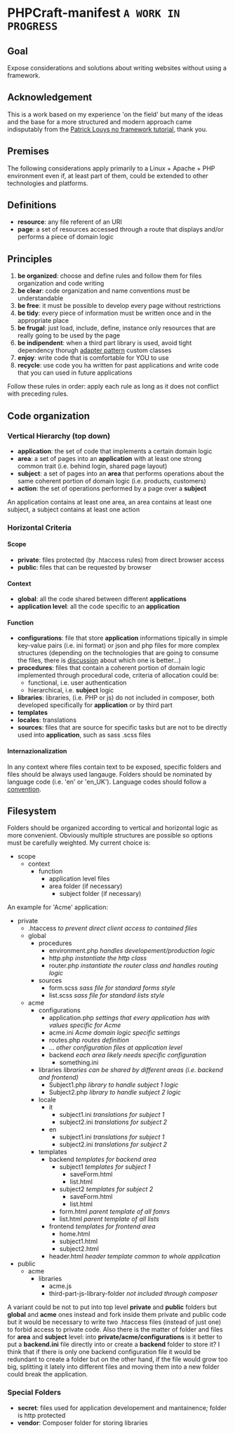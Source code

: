 # PHPCraft-manifest `A WORK IN PROGRESS`

## Goal
Expose considerations and solutions about writing websites without using a framework.

## Acknowledgement
This is a work based on my experience 'on the field' but many of the ideas and the base for a more structured and modern approach came indisputably from the [Patrick Louys no framework tutorial](https://github.com/PatrickLouys/no-framework-tutorial), thank you.

## Premises
The following considerations apply primarily to a Linux + Apache + PHP environment even if, at least part of them, could be extended to other technologies and platforms.

## Definitions
* __resource__: any file referent of an URI 
* __page__: a set of resources accessed through a route that displays and/or performs a piece of domain logic

## Principles
1. __be organized__: choose and define rules and follow them for files organization and code writing
2. __be clear__: code organization and name conventions must be understandable
3. __be free__: it must be possible to develop every page without restrictions
4. __be tidy__: every piece of information must be written once and in the appropriate place
5. __be frugal__: just load, include, define, instance only resources that are really going to be used by the page
6. __be indipendent__: when a third part library is used, avoid tight dependency thorugh [adapter pattern](https://en.wikipedia.org/wiki/Adapter_pattern) custom classes
7. __enjoy__: write code that is comfortable for YOU to use
8. __recycle__: use code you ha written for past applications and write code that you can used in future applications

Follow these rules in order: apply each rule as long as it does not conflict with preceding rules.

## Code organization

### Vertical Hierarchy (top down)
* __application__: the set of code that implements a certain domain logic
* __area__: a set of pages into an __application__ with at least one strong common trait  (i.e. behind login,  shared page layout)
* __subject__: a set of pages into an __area__ that performs operations about the same coherent portion of domain logic (i.e. products, customers)
* __action__: the set of operations performed by a page over a __subject__
 
An application contains at least one area, an area contains at least one subject, a subject contains at least one action

### Horizontal Criteria
#### Scope
* __private__: files protected (by .htaccess rules) from direct browser access
* __public__: files that can be requested by browser

#### Context
* __global__: all the code shared between different __applications__
* __application level__: all the code specific to an __application__

#### Function
* __configurations__: file that store __application__ informations tipically in simple key-value pairs (i.e. ini format) or json and php files for more complex structures (depending on the technologies that are going to consume the files, there is [discussion](http://stackoverflow.com/questions/17666728/load-website-configuration-from-json-or-php-file) about which one is better...) 
* __procedures__: files that contain a coherent portion of domain logic implemented through procedural code, criteria of allocation could be:
  * functional,  i.e. user authentication
  * hierarchical, i.e. __subject__ logic
* __libraries__: libraries, (i.e. PHP or js) do not included in composer, both developed specifically for __application__ or by third part
* __templates__
* __locales__: translations
* __sources__: files that are source for specific tasks but are not to be directly used into __application__, such as sass .scss files

#### Internazionalization
In any context where files contain text to be exposed, specific folders and files should be always used langauge. Folders should be nominated by language code (i.e. 'en' or 'en_UK'). Language codes should follow a [convention](https://en.wikipedia.org/wiki/Language_code).

## Filesystem
Folders should be organized according to vertical and horizontal logic as more convenient. Obviously multiple structures are possible so options must be carefully weighted.
My current choice is:
* scope
  * context
    * function
      * application level files
      * area folder (if necessary)
        * subject folder (if necessary)

An example for 'Acme' application:
* private
  * .htaccess _to prevent direct client access to contained files_
  * global
    * procedures
      * environment.php _handles developement/production logic_
      * http.php _instantiate the http class_
      * router.php _instantiate the router class and handles routing logic_
    * sources
      * form.scss _sass file for standard forms style_
      * list.scss _sass file for standard lists style_
  * acme
    * configurations
      * application.php _settings that every application has with values specific for Acme_
      * acme.ini _Acme domain logic specific settings_
      * routes.php _routes definition_
      * ... _other configuration files at application level_
      * backend _each area likely needs specific configuration_ 
        * something.ini
    * libraries _libraries can be shared by different areas (i.e. backend and frontend)_
      * Subject1.php _library to handle subject 1 logic_
      * Subject2.php _library to handle subject 2 logic_
    * locale
      * it
        * subject1.ini _translations for subject 1_
        * subject2.ini _translations for subject 2_
      * en
        * subject1.ini _translations for subject 1_
        * subject2.ini _translations for subject 2_
    * templates
      * backend _templates for backend area_
        * subject1 _templates for subject 1_
          * saveForm.html
          * list.html
        * subject2 _templates for subject 2_
          * saveForm.html
          * list.html
        * form.html _parent template of all fomrs_
        * list.html _parent template of all lists_ 
      * frontend _templates for frontend area_
        * home.html
        * subject1.html
        * subject2.html
      * header.html _header template common to whole application_
* public
  * acme
    * libraries
      * acme.js
      * third-part-js-library-folder _not included through composer_

A variant could be not to put into top level __private__ and __public__ folders but __global__ and __acme__ ones instead and fork inside them private and public code but it would be necessary to write two .htaccess files (instead of just one) to forbid access to private code. Also there is the matter of folder and files for __area__ and __subject__ level: into __private/acme/configurations__ is it better to put a __backend.ini__ file directly into or create a __backend__ folder to store it? I think that if there is only one backend configuration file it would be redundant to create a folder but on the other hand, if the file would grow too big, splitting it lately into different files and moving them into a new folder could break the application.

### Special Folders
* __secret__: files used for application developement and mantainence; folder is http protected
* __vendor__: Composer folder for storing libraries
